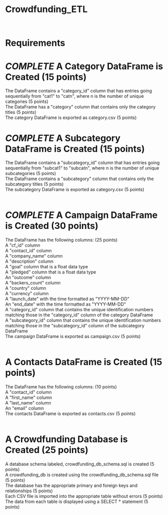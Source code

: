 # Crowdfunding_ETL<br><br>

# Requirements<br>
# *COMPLETE* A Category DataFrame is Created (15 points)<br>
The DataFrame contains a "category_id" column that has entries going sequentially from "cat1" to "catn", where n is the number of unique categories (5 points)<br>
The DataFrame has a "category" column that contains only the category titles (5 points)<br>
The category DataFrame is exported as category.csv (5 points)<br>
# *COMPLETE* A Subcategory DataFrame is Created (15 points)<br>
The DataFrame contains a "subcategory_id" column that has entries going sequentially from "subcat1" to "subcatn", where n is the number of unique subcategories (5 points)<br>
The DataFrame contains a "subcategory" column that contains only the subcategory titles (5 points)<br>
The subcategory DataFrame is exported as category.csv (5 points)<br><br>
# *COMPLETE* A Campaign DataFrame is Created (30 points)<br>
The DataFrame has the following columns: (25 points)<br>
A "cf_id" column<br>
A "contact_id" column<br>
A "company_name" column<br>
A "description" column<br>
A "goal" column that is a float data type<br>
A "pledged" column that is a float data type<br>
An "outcome" column<br>
A "backers_count" column<br>
A "country" column<br>
A "currency" column<br>
A "launch_date" with the time formatted as "YYYY-MM-DD"<br>
An "end_date" with the time formatted as "YYYY-MM-DD"<br>
A "category_id" column that contains the unique identification numbers matching those in the "category_id" column of the category DataFrame<br>
A "subcategory_id" column that contains the unique identification numbers matching those in the "subcategory_id" column of the subcategory DataFrame<br>
The campaign DataFrame is exported as campaign.csv (5 points)<br><br>
# A Contacts DataFrame is Created (15 points)<br>
The DataFrame has the following columns: (10 points)<br>
A "contact_id" column<br>
A "first_name" column<br>
A "last_name" column<br>
An "email" column<br>
The contacts DataFrame is exported as contacts.csv (5 points)<br><br>
# A Crowdfunding Database is Created (25 points)<br>
A database schema labeled, crowdfunding_db_schema.sql is created (5 points)<br>
A crowdfunding_db is created using the crowdfunding_db_schema.sql file (5 points)<br>
The database has the appropriate primary and foreign keys and relationships (5 points)<br>
Each CSV file is imported into the appropriate table without errors (5 points)<br>
The data from each table is displayed using a SELECT * statement (5 points)<br>

